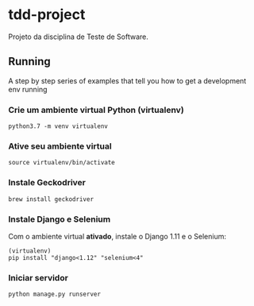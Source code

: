 
# tdd-project

Projeto da disciplina de Teste de Software.


## Running

A step by step series of examples that tell you how to get a development env running

### Crie um ambiente virtual Python (virtualenv)

```
python3.7 -m venv virtualenv
```

### Ative seu ambiente virtual

```
source virtualenv/bin/activate
```

### Instale Geckodriver
```
brew install geckodriver
```
### Instale Django e Selenium

Com o ambiente virtual  **ativado**, instale o Django 1.11 e o Selenium:
```
(virtualenv)
pip install "django<1.12" "selenium<4"
```

### Iniciar servidor
```
python manage.py runserver
```